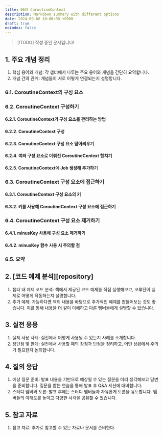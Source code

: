 ```yaml
---
title: 06장 CoroutineContext
description: Markdown summary with different options
date: 2024-09-08 10:00:00 +0900
draft: true
noindex: false
---
```

 
> [!TODO] 작성 중인 문서입니다!





## 1. 주요 개념 정리
1. 핵심 용어와 개념: 각 챕터에서 다루는 주요 용어와 개념을 간단히 요약합니다.
2. 개념 간의 관계: 개념들이 서로 어떻게 연결되는지 설명합니다.


### 6.1. CoroutineContext의 구성 요소

### 6.2. CoroutineContext 구성하기

#### 6.2.1. CoroutineContext가 구성 요소를 관리하는 방법

#### 6.2.2. CoroutineContext 구성

#### 6.2.3. CoroutineContext 구성 요소 덮어씌우기

#### 6.2.4. 여러 구성 요소로 이뤄진 CoroutineContext 합치기

#### 6.2.5. CoroutineContext에 Job 생성해 추가하기

### 6.3. CoroutineContext 구성 요소에 접근하기

#### 6.3.1. CoroutineContext 구성 요소의 키

#### 6.3.2. 키를 사용해 CoroutineContext 구성 요소에 접근하기

### 6.4. CoroutineContext 구성 요소 제거하기

#### 6.4.1. minusKey 사용해 구성 요소 제거하기

#### 6.4.2. minusKey 함수 사용 시 주의할 점

### 6.5. 요약

## 2. [코드 예제 분석][repository]
1. 챕터 내 예제 코드 분석: 책에서 제공된 코드 예제를 직접 실행해보고, 코루틴이 실제로 어떻게 작동하는지 설명합니다.
2. 추가 예제: 가능하다면 책의 내용을 바탕으로 추가적인 예제를 만들어보는 것도 좋습니다. 이를 통해 내용을 더 깊이 이해하고 다른 멤버들에게 설명할 수 있습니다.

## 3. 실전 응용
1. 실제 사용 사례: 실전에서 어떻게 사용될 수 있는지 사례를 소개합니다.
2. 장단점 및 한계: 실전에서 사용할 때의 장점과 단점을 정리하고, 어떤 상황에서 주의가 필요한지 논의합니다.

## 4. 질의 응답
1. 예상 질문 준비: 발표 내용을 기반으로 예상될 수 있는 질문을 미리 생각해보고 답변을 준비합니다. 질문을 받는 연습을 통해 발표 후 Q&A 세션에 대비합니다.
2. 스터디 멤버와 토론: 발표 후에는 스터디 멤버들과 자유롭게 토론을 유도합니다. 멤버들의 이해도를 높이고 다양한 시각을 공유할 수 있습니다.

## 5. 참고 자료
1. 참고 자료: 추가로 참고할 수 있는 자료나 문서를 준비한다.
